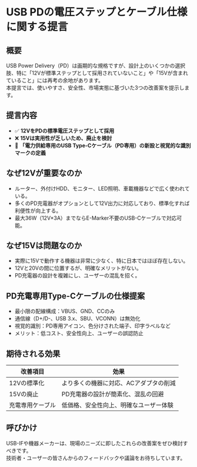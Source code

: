 # USB PDの電圧ステップとケーブル仕様に関する提言

## 概要

USB Power Delivery（PD）は画期的な規格ですが、設計上のいくつかの選択肢、特に「12Vが標準ステップとして採用されていないこと」や「15Vが含まれていること」には再考の余地があります。  
本提言では、使いやすさ、安全性、市場実態に基づいた3つの改善案を提示します。

## 提言内容

- ✅ **12VをPDの標準電圧ステップとして採用**
- ❌ **15Vは実用性が乏しいため、廃止を検討**
- 🔋 **「電力供給専用のUSB Type-Cケーブル（PD専用）の新設と視覚的な識別マークの定義**

## なぜ12Vが重要なのか

- ルーター、外付けHDD、モニター、LED照明、車載機器などで広く使われている。
- 多くのPD充電器がオプションとして12V出力に対応しており、標準化すれば利便性が向上する。
- 最大36W（12V×3A）までならE-Marker不要のUSB-Cケーブルで対応可能。

## なぜ15Vは問題なのか

- 実際に15Vで動作する機器は非常に少なく、特に日本ではほぼ存在しない。
- 12Vと20Vの間に位置するが、明確なメリットがない。
- PD充電器の設計を複雑にし、ユーザーの混乱を招く。

## PD充電専用Type-Cケーブルの仕様提案

- 最小限の配線構成：VBUS、GND、CCのみ
- 通信線（D+/D-、USB 3.x、SBU、VCONN）は無効化
- 視覚的識別：PD専用アイコン、色分けされた端子、印字ラベルなど
- メリット：低コスト、安全性向上、ユーザーの誤認防止

## 期待される効果

| 改善項目 | 効果 |
|----------|------|
| 12Vの標準化 | より多くの機器に対応、ACアダプタの削減 |
| 15Vの廃止 | PD充電器の設計が簡素化、混乱の回避 |
| 充電専用ケーブル | 低価格、安全性向上、明確なユーザー体験 |

## 呼びかけ

USB-IFや機器メーカーは、現場のニーズに即したこれらの改善案をぜひ検討すべきです。  
技術者・ユーザーの皆さんからのフィードバックや議論をお待ちしています。
